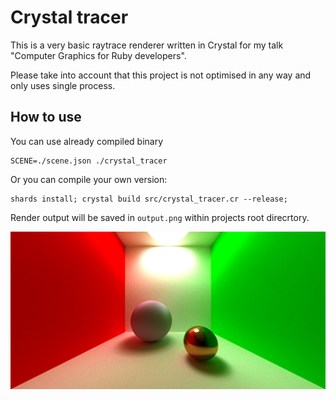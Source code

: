 # Crystal tracer

This is a very basic raytrace renderer written in Crystal for my talk "Computer Graphics for Ruby developers".

Please take into account that this project is not optimised in any way and only uses single process. 


## How to use

You can use already compiled binary
```
SCENE=./scene.json ./crystal_tracer
```

Or you can compile your own version:
```
shards install; crystal build src/crystal_tracer.cr --release;
```

Render output will be saved in `output.png` within projects root direcrtory.

![alt text](https://raw.githubusercontent.com/mightykho/crystal_tracer/master/output.png "Cornell box example")
